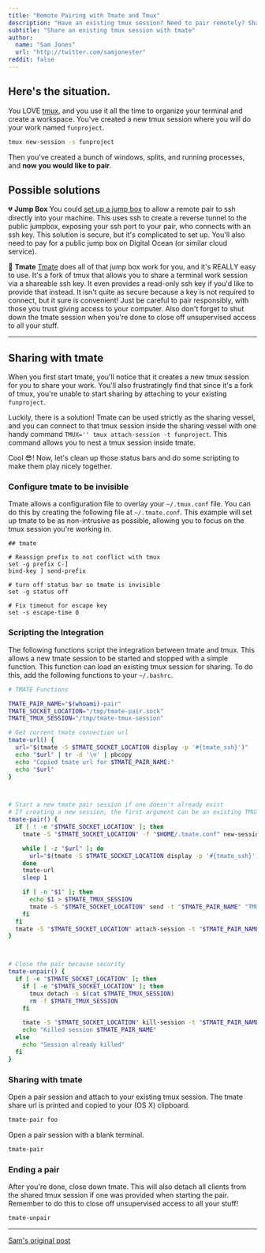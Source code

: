```yaml
---
title: "Remote Pairing with Tmate and Tmux"
description: "Have an existing tmux session? Need to pair remotely? Share it with tmate!"
subtitle: "Share an existing tmux session with tmate"
author:
  name: "Sam Jones"
  url: "http://twitter.com/samjonester"
reddit: false
---
```



## Here's the situation.

You LOVE [tmux][tmux], and you use it all the time to organize your terminal and create a workspace. You've created a new tmux session where you will do your work named `funproject`.

``` sh
tmux new-session -s funproject
```

Then you've created a bunch of windows, splits, and running processes, and **now you would like to pair**.

## Possible solutions

💔 **Jump Box**
You could [set up a jump box][remote-pairing-ssh] to allow a remote pair to ssh directly into your machine. This uses ssh to create a reverse tunnel to the public jumpbox, exposing your ssh port to your pair, who connects with an ssh key. This solution is secure, but it's complicated to set up. You'll also need to pay for a public jump box on Digital Ocean (or similar cloud service).

💚 **Tmate**
[Tmate][tmate] does all of that jump box work for you, and it's REALLY easy to use. It's a fork of tmux that allows you to share a terminal work session via a shareable ssh key. It even provides a read-only ssh key if you'd like to provide that instead. It isn't quite as secure because a key is not required to connect, but it sure is convenient! Just be careful to pair responsibly, with those you trust giving access to your computer. Also don't forget to shut down the tmate session when you're done to close off unsupervised access to all your stuff.


-------------

## Sharing with tmate

When you first start tmate, you'll notice that it creates a new tmux session for you to share your work. You'll also frustratingly find that since it's a fork of tmux, you're unable to start sharing by attaching to your existing `funproject`.

Luckily, there is a solution! Tmate can be used strictly as the sharing vessel, and you can connect to that tmux session inside the sharing vessel with one handy command `TMUX='' tmux attach-session -t funproject`. This command allows you to nest a tmux session inside tmate.

Cool 😎! Now, let's clean up those status bars and do some scripting to make them play nicely together.

### Configure tmate to be invisible

Tmate allows a configuration file to overlay your `~/.tmux.conf` file. You can do this by creating the following file at `~/.tmate.conf`. This example will set up tmate to be as non-intrusive as possible, allowing you to focus on the tmux session you're working in.

```
## tmate

# Reassign prefix to not conflict with tmux
set -g prefix C-]
bind-key ] send-prefix

# turn off status bar so tmate is invisible
set -g status off

# Fix timeout for escape key
set -s escape-time 0
```

### Scripting the Integration
The following functions script the integration between tmate and tmux. This allows a new tmate session to be started and stopped with a simple function. This function can load an existing tmux session for sharing. To do this, add the following functions to your `~/.bashrc`.

``` sh
# TMATE Functions

TMATE_PAIR_NAME="$(whoami)-pair"
TMATE_SOCKET_LOCATION="/tmp/tmate-pair.sock"
TMATE_TMUX_SESSION="/tmp/tmate-tmux-session"

# Get current tmate connection url
tmate-url() {
  url="$(tmate -S $TMATE_SOCKET_LOCATION display -p '#{tmate_ssh}')"
  echo "$url" | tr -d '\n' | pbcopy
  echo "Copied tmate url for $TMATE_PAIR_NAME:"
  echo "$url"
}



# Start a new tmate pair session if one doesn't already exist
# If creating a new session, the first argument can be an existing TMUX session to connect to automatically
tmate-pair() {
  if [ ! -e "$TMATE_SOCKET_LOCATION" ]; then
    tmate -S "$TMATE_SOCKET_LOCATION" -f "$HOME/.tmate.conf" new-session -d -s "$TMATE_PAIR_NAME"

    while [ -z "$url" ]; do
      url="$(tmate -S $TMATE_SOCKET_LOCATION display -p '#{tmate_ssh}')"
    done
    tmate-url
    sleep 1

    if [ -n "$1" ]; then
      echo $1 > $TMATE_TMUX_SESSION
      tmate -S "$TMATE_SOCKET_LOCATION" send -t "$TMATE_PAIR_NAME" "TMUX='' tmux attach-session -t $1" ENTER
    fi
  fi
  tmate -S "$TMATE_SOCKET_LOCATION" attach-session -t "$TMATE_PAIR_NAME"
}



# Close the pair because security
tmate-unpair() {
  if [ -e "$TMATE_SOCKET_LOCATION" ]; then
    if [ -e "$TMATE_SOCKET_LOCATION" ]; then
      tmux detach -s $(cat $TMATE_TMUX_SESSION)
      rm -f $TMATE_TMUX_SESSION
    fi

    tmate -S "$TMATE_SOCKET_LOCATION" kill-session -t "$TMATE_PAIR_NAME"
    echo "Killed session $TMATE_PAIR_NAME"
  else
    echo "Session already killed"
  fi
}
```

### Sharing with tmate

Open a pair session and attach to your existing tmux session. The tmate share url is printed and copied to your (OS X) clipboard.

``` sh
tmate-pair foo
```

Open a pair session with a blank terminal.

``` sh
tmate-pair
```

### Ending a pair

After you're done, close down tmate. This will also detach all clients from the shared tmux session if one was provided when starting the pair. Remember to do this to close off unsupervised access to all your stuff!

``` sh
tmate-unpair
```

<hr/>
<p><a rel="canonical" href="https://samljones.com/2017-07-19/remote-pair-tmate-tmux/">Sam's original post</a></p>

[remote-pairing-ssh]: http://www.zeespencer.com/building-a-remote-pairing-setup/
[tmux]: https://github.com/tmux/tmux/wiki
[tmate]: https://tmate.io/
